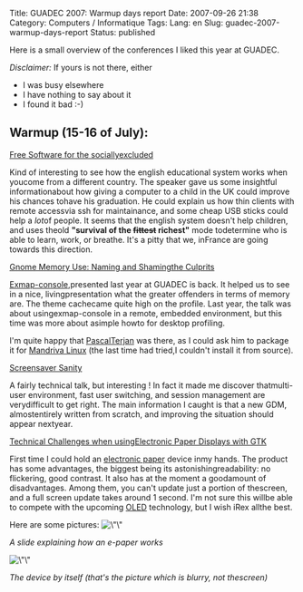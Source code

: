 Title: GUADEC 2007: Warmup days report
Date: 2007-09-26 21:38
Category: Computers / Informatique
Tags:
Lang: en
Slug: guadec-2007-warmup-days-report
Status: published

Here is a small overview of the conferences I liked this year at GUADEC.

<div class="\"hitencart\"">

*Disclaimer:* If yours is not there, either

-   I was busy elsewhere
-   I have nothing to say about it
-   I found it bad :-) 

</div>

Warmup (15-16 of July):
-----------------------

[Free Software for the sociallyexcluded](http://www.guadec.org/node/665)

Kind of interesting to see how the english educational system works when youcome from a different country. The speaker gave us some insightful informationabout how giving a computer to a child in the UK could improve his chances tohave his graduation. He could explain us how thin clients with remote accessvia ssh for maintainance, and some cheap USB sticks could help a *lot*of people. It seems that the english system doesn't help children, and uses theold **"survival of the ~~fittest~~ richest"** mode todetermine who is able to learn, work, or breathe. It's a pitty that we, inFrance are going towards this direction.

[Gnome Memory Use: Naming and Shamingthe Culprits](http://guadec.org/node/586)

[Exmap-console](http://projects.o-hand.com/exmap-console),presented last year at GUADEC is back. It helped us to see in a nice, livingpresentation what the greater offenders in terms of memory are. The theme cachecame quite high on the profile. Last year, the talk was about usingexmap-console in a remote, embedded environment, but this time was more about asimple howto for desktop profiling.

I'm quite happy that [PascalTerjan](http://fasmz.org/%7Epterjan/) was there, as I could ask him to package it for [Mandriva Linux](http://www.mandriva.com/download) (the last time had tried,I couldn't install it from source).

[Screensaver Sanity](http://guadec.org/node/576)

A fairly technical talk, but interesting ! In fact it made me discover thatmulti-user environment, fast user switching, and session management are verydifficult to get right. The main information I caught is that a new GDM, almostentirely written from scratch, and improving the situation should appear nextyear.



[Technical Challenges when usingElectronic Paper Displays with GTK](http://guadec.org/node/636)

First time I could hold an [electronic paper](http://en.wikipedia.org/wiki/Electronic_paper) device inmy hands. The product has some advantages, the biggest being its astonishingreadability: no flickering, good contrast. It also has at the moment a goodamount of disadvantages. Among them, you can't update just a portion of thescreen, and a full screen update takes around 1 second. I'm not sure this willbe able to compete with the upcoming [OLED](http://en.wikipedia.org/wiki/Oled) technology, but I wish iRex allthe best.


Here are some pictures:
![\\"\\"](/public/guadec/2007/e-paper-slide.jpg)

*A slide explaining how an e-paper works*

![\\"\\"](/public/guadec/2007/irex-device.jpg)

*The device by itself (that's the picture which is blurry, not thescreen)*
